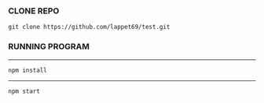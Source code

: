 ### CLONE REPO

```
git clone https://github.com/lappet69/test.git
```

### RUNNING PROGRAM

---

```
npm install

```

---

```
npm start

```
